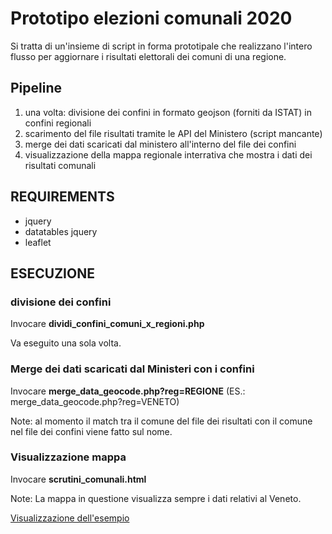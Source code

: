 Prototipo elezioni comunali 2020
==========
Si tratta di un'insieme di script in forma prototipale che realizzano l'intero flusso per aggiornare i risultati elettorali dei comuni di una regione.

Pipeline
----------
1. una volta: divisione dei confini in formato geojson (forniti da ISTAT) in confini regionali 
2. scarimento del file risultati tramite le API del Ministero (script mancante)
3. merge dei dati scaricati dal ministero all'interno del file dei confini
4. visualizzazione della mappa regionale interrativa che mostra i dati dei risultati comunali

REQUIREMENTS
--------------
- jquery
- datatables jquery
- leaflet

ESECUZIONE
--------------
### divisione dei confini
Invocare **dividi_confini_comuni_x_regioni.php**

Va eseguito una sola volta. 

### Merge dei dati scaricati dal Ministeri con i confini
Invocare **merge_data_geocode.php?reg=REGIONE** (ES.: merge_data_geocode.php?reg=VENETO) 

Note: al momento il match tra il comune del file dei risultati con il comune nel file dei confini viene fatto sul nome. 

### Visualizzazione mappa
Invocare **scrutini_comunali.html**

Note: La mappa in questione visualizza sempre i dati relativi al Veneto. 

[Visualizzazione dell'esempio ](https://www.lynxlab.com/staff/graffio/public/mappe_elezioni_comunali/)

